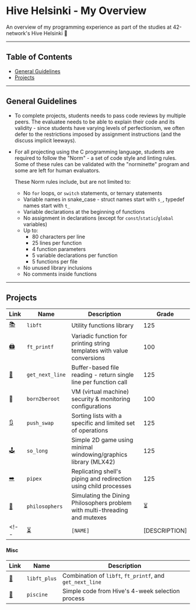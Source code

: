 # Hive Helsinki - My Overview

An overview of my programming experience as part of the studies at 42-network's Hive Helsinki 🐝

---

## Table of Contents

- [General Guidelines](#general-guidelines)
- [Projects](#projects)

---

## General Guidelines

- To complete projects, students needs to pass code reviews by multiple peers. The evaluatee needs to be able to explain their code and its validity - since students have varying levels of perfectionism, we often defer to the restrictions imposed by assignment instructions (and the discuss implicit leeways).
- For all projecting using the C programming language, students are required to follow the "Norm" - a set of code style and linting rules. Some of these rules can be validated with the "norminette" program and some are left for human evaluators.  

  These Norm rules include, but are not limited to:
  - No `for` loops, or `switch` statements, or ternary statements
  - Variable names in snake_case - struct names start with `s_`, typedef names start with `t_`
  - Variable declarations at the beginning of functions
  - No assignment in declarations (except for `const`/`static`/`global` variables)
  - Up to:
    - 80 characters per line
    - 25 lines per function
    - 4 function parameters
    - 5 variable declarations per function
    - 5 functions per file
  - No unused library inclusions
  - No comments inside functions

---

<!-- #### Highlights

| Link                                                 | Name            | Description                                                                 | Grade   |
| ---------------------------------------------------- | --------------- | --------------------------------------------------------------------------- | ------- |
| [🕹️](https://github.com/EvAvKein/hive_so_long)       | `so_long`       | Simple 2D game using minimal windowing/graphics library (MLX42)             | 125     |
| [🧰](https://github.com/EvAvKein/hive_libft_full)    | `libft_full`    | Upgraded combination of `libft`, `ft_printf`, and `get_next_line`           | N/A     | -->

## Projects

| Link                                                 | Name            | Description                                                                 | Grade   |
| ---------------------------------------------------- | --------------- | --------------------------------------------------------------------------- | ------- |
| [📚](https://github.com/EvAvKein/hive_libft)         | `libft`         | Utility functions library                                                   | 125     |
| [🖨️](https://github.com/EvAvKein/hive_ft_printf)     | `ft_printf`     | Variadic function for printing string templates with value conversions      | 100     |
| [📏](https://github.com/EvAvKein/hive_get_next_line) | `get_next_line` | Buffer-based file reading - return single line per function call            | 125     |
| 🚫                                                   | `born2beroot`   | VM (virtual machine) security & monitoring configurations                   | 100     |
| [🔃](https://github.com/EvAvKein/hive_push_swap)     | `push_swap`     | Sorting lists with a specific and limited set of operations                 | 125     |
| [🕹️](https://github.com/EvAvKein/hive_so_long)       | `so_long`       | Simple 2D game using minimal windowing/graphics library (MLX42)             | 125     |
| [➡️](https://github.com/EvAvKein/hive_pipex)          | `pipex`         | Replicating shell's piping and redirection using child processes            | 125     |
| [🍝](https://github.com/EvAvKein/hive_philosophers)  | `philosophers`  | Simulating the Dining Philosophers problem with multi-threading and mutexes | ⏳      |
<!-- | [⏳](https://github.com/EvAvKein/hive_[NAME])   | `[NAME]`        | [DESCRIPTION]                                                          | ⏳      | -->

#### Misc

| Link                                                    | Name         | Description                                              |
| ------------------------------------------------------- | ------------ | -------------------------------------------------------- |
| [🧰](https://github.com/EvAvKein/hive_libft_plus)       | `libft_plus` | Combination of `libft`, `ft_printf`, and `get_next_line` |
| [👶](https://github.com/EvAvKein/hive_piscine_july2024) | `piscine`    | Simple code from Hive's 4-week selection process         |
